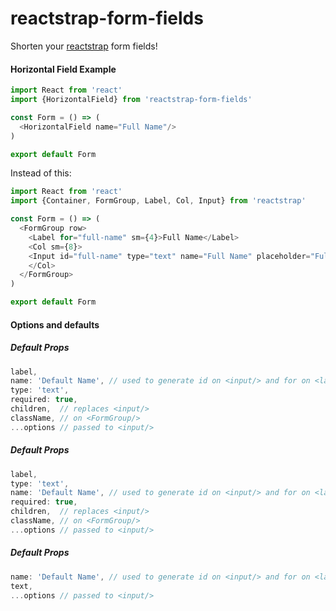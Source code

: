 # reactstrap-form-fields
Shorten your [reactstrap](https://github.com/reactstrap/reactstrap) form fields! 

#### Horizontal Field Example
```js
import React from 'react'
import {HorizontalField} from 'reactstrap-form-fields'

const Form = () => (
  <HorizontalField name="Full Name"/>
)

export default Form
```

Instead of this: 

```js
import React from 'react'
import {Container, FormGroup, Label, Col, Input} from 'reactstrap'

const Form = () => (
  <FormGroup row>
    <Label for="full-name" sm={4}>Full Name</Label>
    <Col sm={8}>
    <Input id="full-name" type="text" name="Full Name" placeholder="Full Name" required={true}/>
    </Col>
  </FormGroup>
)

export default Form
```

#### Options and defaults

##### <NormalField/> Default Props
```js
label,
name: 'Default Name', // used to generate id on <input/> and for on <label/>
type: 'text',
required: true, 
children,  // replaces <input/>
className, // on <FormGroup/>
...options // passed to <input/>
```


##### <HorizontalField/> Default Props
```js
label,
type: 'text',
name: 'Default Name', // used to generate id on <input/> and for on <label/>
required: true, 
children,  // replaces <input/>
className, // on <FormGroup/>
...options // passed to <input/>
```

##### <Checkbox/> Default Props
```js
name: 'Default Name', // used to generate id on <input/> and for on <label/>
text,
...options // passed to <input/>
```

